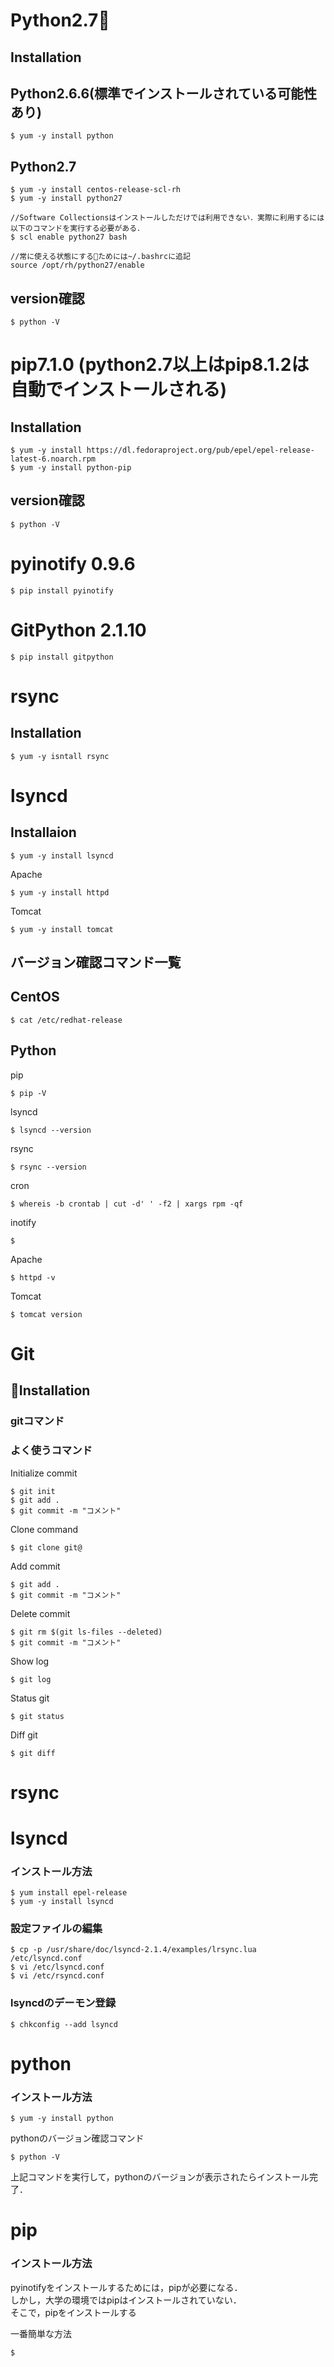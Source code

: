 # Python2.7

## Installation

## Python2.6.6(標準でインストールされている可能性あり)

    $ yum -y install python  

## Python2.7

    $ yum -y install centos-release-scl-rh
    $ yum -y install python27

    //Software Collectionsはインストールしただけでは利用できない．実際に利用するには以下のコマンドを実行する必要がある．
    $ scl enable python27 bash
    
    //常に使える状態にするためには~/.bashrcに追記
    source /opt/rh/python27/enable
## version確認

    $ python -V  

# pip7.1.0 (python2.7以上はpip8.1.2は自動でインストールされる)
## Installation

    $ yum -y install https://dl.fedoraproject.org/pub/epel/epel-release-latest-6.noarch.rpm
    $ yum -y install python-pip 

## version確認

    $ python -V  
    
# pyinotify 0.9.6

    $ pip install pyinotify

# GitPython 2.1.10

    $ pip install gitpython


# rsync

## Installation

    $ yum -y isntall rsync  


# lsyncd

## Installaion

    $ yum -y install lsyncd



Apache

    $ yum -y install httpd

Tomcat

    $ yum -y install tomcat



## バージョン確認コマンド一覧

## CentOS  

    $ cat /etc/redhat-release  

## Python



pip

    $ pip -V  

lsyncd

    $ lsyncd --version  

rsync

    $ rsync --version  

cron

    $ whereis -b crontab | cut -d' ' -f2 | xargs rpm -qf  

inotify

    $   

Apache

    $ httpd -v

Tomcat

    $ tomcat version


# Git

## Installation

### gitコマンド
### よく使うコマンド
Initialize commit

    $ git init
    $ git add .
    $ git commit -m "コメント"

Clone command

    $ git clone git@


Add commit

    $ git add .
    $ git commit -m "コメント"

Delete commit

    $ git rm $(git ls-files --deleted)
    $ git commit -m "コメント"

Show log

    $ git log

Status git

    $ git status

Diff git

    $ git diff



# rsync




# lsyncd
### インストール方法

    $ yum install epel-release
    $ yum -y install lsyncd

### 設定ファイルの編集

    $ cp -p /usr/share/doc/lsyncd-2.1.4/examples/lrsync.lua /etc/lsyncd.conf
    $ vi /etc/lsyncd.conf
    $ vi /etc/rsyncd.conf

### lsyncdのデーモン登録

    $ chkconfig --add lsyncd


# python
### インストール方法

    $ yum -y install python

pythonのバージョン確認コマンド

    $ python -V

上記コマンドを実行して，pythonのバージョンが表示されたらインストール完了．

# pip
### インストール方法

pyinotifyをインストールするためには，pipが必要になる．  
しかし，大学の環境ではpipはインストールされていない．  
そこで，pipをインストールする

一番簡単な方法

    $ 
